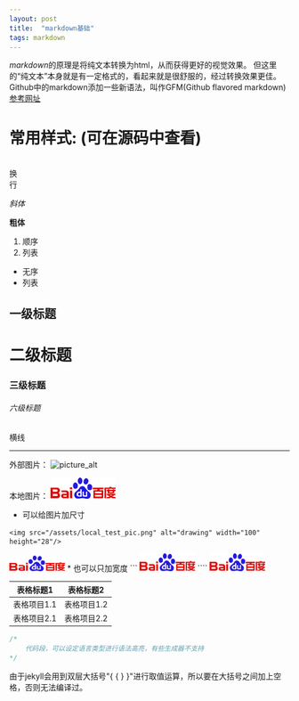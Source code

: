 ```yaml
---
layout: post
title:  "markdown基础"
tags: markdown
---
```


*markdown*的原理是将纯文本转换为html，从而获得更好的视觉效果。 
但这里的“纯文本”本身就是有一定格式的，看起来就是很舒服的，经过转换效果更佳。  
Github中的markdown添加一些新语法，叫作GFM(Github flavored markdown) 
[参考网址](http://daringfireball.net/projects/markdown)

常用样式: (可在源码中查看)
=========

<br/>换<br/>行<br/>

*斜体*

**粗体**

1. 顺序
2. 列表

* 无序
* 列表

一级标题
------

二级标题
======

### 三级标题

###### 六级标题 ######

横线

******

外部图片： 
![picture_alt](https://ss0.bdstatic.com/5aV1bjqh_Q23odCf/static/superman/img/logo_top_86d58ae1.png)

本地图片：
![picture_alt](/assets/local_test_pic.png)
* 可以给图片加尺寸
```
<img src="/assets/local_test_pic.png" alt="drawing" width="100" height="28"/>
````
<img src="/assets/local_test_pic.png" alt="drawing" width="100" height="28"/>
* 也可以只加宽度
```
<img src="/assets/local_test_pic.png" alt="drawing" width="100"/>
````
<img src="/assets/local_test_pic.png" alt="drawing" width="100"/>

表格标题1 | 表格标题2
--------|--------
表格项目1.1 | 表格项目1.2
表格项目2.1 | 表格项目2.2

``` C++
/*
	代码段，可以设定语言类型进行语法高亮，有些生成器不支持
*/
```

由于jekyll会用到双层大括号"{ { } }"进行取值运算，所以要在大括号之间加上空格，否则无法编译过。



